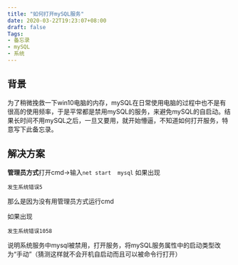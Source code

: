 ```yaml
---
title: "如何打开mySQL服务"
date: 2020-03-22T19:23:07+08:00
draft: false
Tags:
- 备忘录
- mySQL
- 系统
---
```

## 背景
为了稍微挽救一下win10电脑的内存，mySQL在日常使用电脑的过程中也不是有很高的使用频率，于是平常都是禁用mySQL的服务，来避免mySQL的自启动。结果长时间不用mySQL之后，一旦又要用，就开始懵逼，不知道如何打开服务，特意写下此备忘录。

## 解决方案
**管理员方式**打开cmd->输入`net start  mysql`
如果出现
```
发生系统错误5
```
那么是因为没有用管理员方式运行cmd

如果出现
```
发生系统错误1058
```
说明系统服务中mysql被禁用，打开服务，将mySQL服务属性中的启动类型改为“手动”（猜测这样就不会开机自启动而且可以被命令行打开）